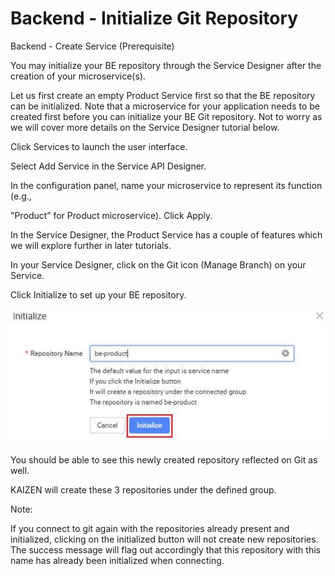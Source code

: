# Backend - Initialize Git Repository

Backend - Create Service (Prerequisite)



You may initialize your BE repository through the Service Designer after the creation of your microservice(s).



Let us first create an empty Product Service first so that the BE repository can be initialized. Note that a microservice for your application needs to be created first before you can initialize your BE Git repository. Not to worry as we will cover more details on the Service Designer tutorial below.

Click Services to launch the user interface.





Select Add Service in the Service API Designer.





In the configuration panel, name your microservice to represent its function (e.g.,

"Product” for Product microservice). Click Apply.









In the Service Designer, the Product Service has a couple of features which we will explore further in later tutorials.





In your Service Designer, click on the Git icon (Manage Branch) on your Service.





Click Initialize to set up your BE repository.







![Image Description](./images/image_81.jpeg)





You should be able to see this newly created repository reflected on Git as well.





KAIZEN will create these 3 repositories under the defined group.



Note:

If you connect to git again with the repositories already present and initialized, clicking on the initialized button will not create new repositories. The success message will flag out accordingly that this repository with this name has already been initialized when connecting.



